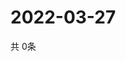# 2022-03-27
  共 0条

  <!-- BEGIN -->
  <!-- 最后更新时间Sun Mar 27 2022 16:07:01 GMT+0000 (Coordinated Universal Time) -->
  
  <!-- END -->
  
  